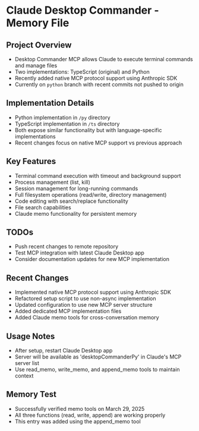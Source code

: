 # Claude Desktop Commander - Memory File

## Project Overview
- Desktop Commander MCP allows Claude to execute terminal commands and manage files
- Two implementations: TypeScript (original) and Python 
- Recently added native MCP protocol support using Anthropic SDK
- Currently on `python` branch with recent commits not pushed to origin

## Implementation Details
- Python implementation in `/py` directory
- TypeScript implementation in `/ts` directory
- Both expose similar functionality but with language-specific implementations
- Recent changes focus on native MCP support vs previous approach

## Key Features
- Terminal command execution with timeout and background support
- Process management (list, kill)
- Session management for long-running commands
- Full filesystem operations (read/write, directory management)
- Code editing with search/replace functionality
- File search capabilities
- Claude memo functionality for persistent memory

## TODOs
- Push recent changes to remote repository
- Test MCP integration with latest Claude Desktop app
- Consider documentation updates for new MCP implementation

## Recent Changes
- Implemented native MCP protocol support using Anthropic SDK
- Refactored setup script to use non-async implementation
- Updated configuration to use new MCP server structure
- Added dedicated MCP implementation files
- Added Claude memo tools for cross-conversation memory

## Usage Notes
- After setup, restart Claude Desktop app
- Server will be available as 'desktopCommanderPy' in Claude's MCP server list
- Use read_memo, write_memo, and append_memo tools to maintain context


## Memory Test
- Successfully verified memo tools on March 29, 2025
- All three functions (read, write, append) are working properly
- This entry was added using the append_memo tool